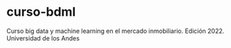 # curso-bdml
Curso big data y machine learning en el mercado inmobiliario. Edición 2022. Universidad de los Andes
